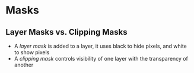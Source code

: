 # Masks

## Layer Masks vs. Clipping Masks

- A *layer mask* is added to a layer, it uses black to hide pixels, and white to show pixels
- A *clipping mask* controls visibility of one layer with the transparency of another
